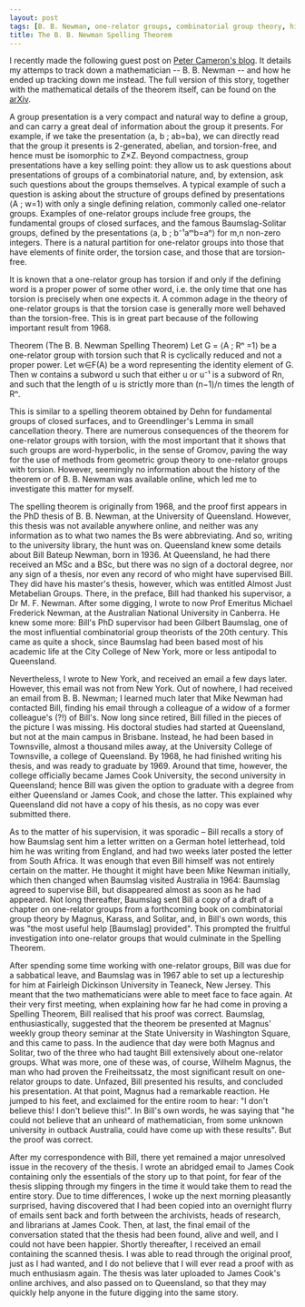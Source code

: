 ```yaml
---
layout: post
tags: [B. B. Newman, one-relator groups, combinatorial group theory, historical overview, Gilbert Baumslag]
title: The B. B. Newman Spelling Theorem
---
```

I recently made the following guest post on [Peter Cameron's blog](https://cameroncounts.wordpress.com/2020/04/06/the-b-b-newman-spelling-theorem/). It details my attemps to track down a mathematician -- B. B. Newman -- and how he ended up tracking down me instead. The full version of this story, together with the mathematical details of the theorem itself, can be found on the [arXiv](https://arxiv.org/abs/2004.01484).

A group presentation is a very compact and natural way to define a group, and can carry a great deal of information about the group it presents. For example, if we take the presentation ⟨a, b ; ab=ba⟩, we can directly read that the group it presents is 2-generated, abelian, and torsion-free, and hence must be isomorphic to Z×Z. Beyond compactness, group presentations have a key selling point: they allow us to ask questions about presentations of groups of a combinatorial nature, and, by extension, ask such questions about the groups themselves. A typical example of such a question is asking about the structure of groups defined by presentations ⟨A ; w=1⟩ with only a single defining relation, commonly called one-relator groups. Examples of one-relator groups include free groups, the fundamental groups of closed surfaces, and the famous Baumslag-Solitar groups, defined by the presentations ⟨a, b ; b⁻¹aᵐb=aⁿ⟩ for m,n non-zero integers. There is a natural partition for one-relator groups into those that have elements of finite order, the torsion case, and those that are torsion-free.

It is known that a one-relator group has torsion if and only if the defining word is a proper power of some other word, i.e. the only time that one has torsion is precisely when one expects it. A common adage in the theory of one-relator groups is that the torsion case is generally more well behaved than the torsion-free. This is in great part because of the following important result from 1968.

Theorem (The B. B. Newman Spelling Theorem) Let G = ⟨A ; Rⁿ =1⟩ be a one-relator group with torsion such that R is cyclically reduced and not a proper power. Let w∈F(A) be a word representing the identity element of G. Then w contains a subword u such that either u or u⁻¹ is a subword of Rn, and such that the length of u is strictly more than (n−1)/n times the length of Rⁿ.

This is similar to a spelling theorem obtained by Dehn for fundamental groups of closed surfaces, and to Greendlinger's Lemma in small cancellation theory. There are numerous consequences of the theorem for one-relator groups with torsion, with the most important that it shows that such groups are word-hyperbolic, in the sense of Gromov, paving the way for the use of methods from geometric group theory to one-relator groups with torsion. However, seemingly no information about the history of the theorem or of B. B. Newman was available online, which led me to investigate this matter for myself.

The spelling theorem is originally from 1968, and the proof first appears in the PhD thesis of B. B. Newman, at the University of Queensland. However, this thesis was not available anywhere online, and neither was any information as to what two names the Bs were abbreviating. And so, writing to the university library, the hunt was on. Queensland knew some details about Bill Bateup Newman, born in 1936. At Queensland, he had there received an MSc and a BSc, but there was no sign of a doctoral degree, nor any sign of a thesis, nor even any record of who might have supervised Bill. They did have his master's thesis, however, which was entitled Almost Just Metabelian Groups. There, in the preface, Bill had thanked his supervisor, a Dr M. F. Newman. After some digging, I wrote to now Prof Emeritus Michael Frederick Newman, at the Australian National University in Canberra. He knew some more: Bill's PhD supervisor had been Gilbert Baumslag, one of the most influential combinatorial group theorists of the 20th century. This came as quite a shock, since Baumslag had been based most of his academic life at the City College of New York, more or less antipodal to Queensland.

Nevertheless, I wrote to New York, and received an email a few days later. However, this email was not from New York. Out of nowhere, I had received an email from B. B. Newman; I learned much later that Mike Newman had contacted Bill, finding his email through a colleague of a widow of a former colleague's (?!) of Bill's. Now long since retired, Bill filled in the pieces of the picture I was missing. His doctoral studies had started at Queensland, but not at the main campus in Brisbane. Instead, he had been based in Townsville, almost a thousand miles away, at the University College of Townsville, a college of Queensland. By 1968, he had finished writing his thesis, and was ready to graduate by 1969. Around that time, however, the college officially became James Cook University, the second university in Queensland; hence Bill was given the option to graduate with a degree from either Queensland or James Cook, and chose the latter. This explained why Queensland did not have a copy of his thesis, as no copy was ever submitted there.

As to the matter of his supervision, it was sporadic – Bill recalls a story of how Baumslag sent him a letter written on a German hotel letterhead, told him he was writing from England, and had two weeks later posted the letter from South Africa. It was enough that even Bill himself was not entirely certain on the matter. He thought it might have been Mike Newman initially, which then changed when Baumslag visited Australia in 1964: Baumslag agreed to supervise Bill, but disappeared almost as soon as he had appeared. Not long thereafter, Baumslag sent Bill a copy of a draft of a chapter on one-relator groups from a forthcoming book on combinatorial group theory by Magnus, Karass, and Solitar, and, in Bill's own words, this was "the most useful help [Baumslag] provided". This prompted the fruitful investigation into one-relator groups that would culminate in the Spelling Theorem.

After spending some time working with one-relator groups, Bill was due for a sabbatical leave, and Baumslag was in 1967 able to set up a lectureship for him at Fairleigh Dickinson University in Teaneck, New Jersey. This meant that the two mathematicians were able to meet face to face again. At their very first meeting, when explaining how far he had come in proving a Spelling Theorem, Bill realised that his proof was correct. Baumslag, enthusiastically, suggested that the theorem be presented at Magnus' weekly group theory seminar at the State University in Washington Square, and this came to pass. In the audience that day were both Magnus and Solitar, two of the three who had taught Bill extensively about one-relator groups. What was more, one of these was, of course, Wilhelm Magnus, the man who had proven the Freiheitssatz, the most significant result on one-relator groups to date. Unfazed, Bill presented his results, and concluded his presentation. At that point, Magnus had a remarkable reaction. He jumped to his feet, and exclaimed for the entire room to hear: "I don't believe this! I don't believe this!". In Bill's own words, he was saying that "he could not believe that an unheard of mathematician, from some unknown university in outback Australia, could have come up with these results". But the proof was correct.

After my correspondence with Bill, there yet remained a major unresolved issue in the recovery of the thesis. I wrote an abridged email to James Cook containing only the essentials of the story up to that point, for fear of the thesis slipping through my fingers in the time it would take them to read the entire story. Due to time differences, I woke up the next morning pleasantly surprised, having discovered that I had been copied into an overnight flurry of emails sent back and forth between the archivists, heads of research, and librarians at James Cook. Then, at last, the final email of the conversation stated that the thesis had been found, alive and well, and I could not have been happier. Shortly thereafter, I received an email containing the scanned thesis. I was able to read through the original proof, just as I had wanted, and I do not believe that I will ever read a proof with as much enthusiasm again. The thesis was later uploaded to James Cook's online archives, and also passed on to Queensland, so that they may quickly help anyone in the future digging into the same story.
